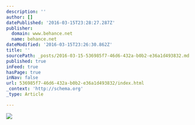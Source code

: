 ```yaml
---
description: ''
author: []
datePublished: '2016-03-15T23:28:27.287Z'
publisher:
  domain: www.behance.net
  name: behance.net
dateModified: '2016-03-15T23:26:30.862Z'
title: ''
sourcePath: _posts/2016-03-15-536985f7-46d6-432a-b0b2-e36a1d493832.md
published: true
inFeed: true
hasPage: true
inNav: false
url: 536985f7-46d6-432a-b0b2-e36a1d493832/index.html
_context: 'http://schema.org'
_type: Article

---
```

![](https://mir-s3-cdn-cf.behance.net/project_modules/max_1200/58dfab31856945.5663fd5aa0971.jpg)